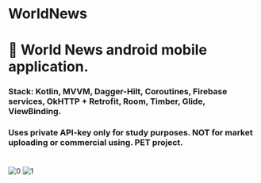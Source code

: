 # WorldNews
# 📰 World News android mobile application.
### Stack: Kotlin, MVVM, Dagger-Hilt, Coroutines, Firebase services, OkHTTP + Retrofit, Room, Timber, Glide, ViewBinding.
### Uses private API-key only for study purposes. NOT for market uploading or commercial using. PET project.
# 

![0](https://firebasestorage.googleapis.com/v0/b/vsetury-6b655.appspot.com/o/WorldNews%20STORAGE%2F47205bd9-1e70-4504-84b8-323131b4b13d.jpg?alt=media&token=9e70e448-188e-4162-91c0-099a91eb864f)
![1](https://firebasestorage.googleapis.com/v0/b/vsetury-6b655.appspot.com/o/WorldNews%20STORAGE%2Fscreens.jpg?alt=media&token=535bb322-5479-4767-8965-56e010bfa1ef)
